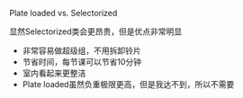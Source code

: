 Plate loaded vs. Selectorized

显然Selectorized类会更昂贵，但是优点非常明显

* 非常容易做超级组，不用拆卸铃片
* 节省时间，每节课可以节省10分钟
* 室内看起来更整洁
* Plate loaded虽然负重极限更高，但是我达不到，所以不需要